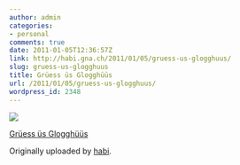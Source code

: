 ```yaml
---
author: admin
categories:
- personal
comments: true
date: 2011-01-05T12:36:57Z
link: http://habi.gna.ch/2011/01/05/gruess-us-glogghuus/
slug: gruess-us-glogghuus
title: Grüess üs Glogghüüs
url: /2011/01/05/gruess-us-glogghuus/
wordpress_id: 2348
---
```


[![](http://farm6.static.flickr.com/5047/5327081614_ea0e02430e_m.jpg)](http://www.flickr.com/photos/habi/5327081614/)
   

 
  [Grüess üs Glogghüüs](http://www.flickr.com/photos/habi/5327081614/)
    

  Originally uploaded by [habi](http://www.flickr.com/people/habi/).
 




  

